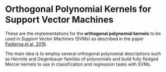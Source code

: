 # Orthogonal Polynomial Kernels for Support Vector Machines

These are the implementations for the **orthogonal polynomial kernels**
to be used in *Support Vector Machines* (SVMs) as described in the paper [Padierna et al, 2018](https://www.sciencedirect.com/science/article/abs/pii/S0031320318302280).

The main idea is to employ several orthogonal polynomial descriptions such as Hermite and Gegenbauer families of polynomials
and build fully fledged Mercer kernels to use in classification and regression tasks with SVMs.